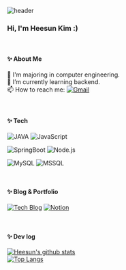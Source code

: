 <!--
**hee-k/hee-k** is a ✨ _special_ ✨ repository because its `README.md` (this file) appears on your GitHub profile.

Here are some ideas to get you started:

- 🔭 I’m currently working on ...
- 🌱 I’m currently learning ...
- 👯 I’m looking to collaborate on ...
- 🤔 I’m looking for help with ...
- 💬 Ask me about ...
- 📫 How to reach me: ...
- 😄 Pronouns: ...
- ⚡ Fun fact: ...
-->

![header](https://capsule-render.vercel.app/api?type=waving&color=gradient&height=270&section=header&text=heek's%20github&fontSize=50&animation=fadeIn&fontAlignY=38&&descAlignY=51&descAlign=62)
<br>

### Hi, I'm Heesun Kim :)

<br>

#### ✨ About Me
📖 I'm majoring in computer engineering.<br>
🌱 I’m currently learning backend.<br>
📫 How to reach me: [![Gmail](https://img.shields.io/badge/Gmail-f7cac9?style=round-square&logo=Gmail&logoColor=black)](mailto:juullyy001@gmail.com)

<br>

#### ✨ Tech
![JAVA](https://img.shields.io/badge/JAVA-007396?style=flat&logo=java&logoColor=white) ![JavaScript](https://img.shields.io/badge/JavaScript-F7DF1E?style=flat&logo=JavaScript&logoColor=black)
<br>

![SpringBoot](https://img.shields.io/badge/SpringBoot-6DB33F?style=flat&logo=SpringBoot&logoColor=white) ![Node.js](https://img.shields.io/badge/Node.js-339933?style=flat&logo=nodedotjs&logoColor=white)
<br>

![MySQL](https://img.shields.io/badge/MySQL-4479A1?style=flat&logo=mysql&logoColor=white) ![MSSQL](https://img.shields.io/badge/MSSQL-CC2927?style=flat&logo=microsoftsqlserver&logoColor=white)

<br>

#### ✨ Blog & Portfolio
[![Tech Blog](https://img.shields.io/badge/Blog-92a8d1?style=flat&logo=blogger&logoColor=white)](https://hee-k.github.io/)
[![Notion](https://img.shields.io/badge/Portfolio-f7cac9?&style=flat&logo=notion&logoColor=black)](https://hee-k.notion.site/Portfolio-c81beb9d2c1d4f739d5697f5b806211c?pvs=4)

<br>

#### ✨ Dev log
[![Heesun's github stats](https://github-readme-stats-hee-ks-projects.vercel.app/api?username=hee-k&count_private=true&show_icons=true&hide=stars&include_all_commits=true&custom_title=hee-k's&nbsp;github&nbsp;👀&bg_color=30,92a8d1,f7cac9&title_color=fff&text_color=fff&icon_color=fff)](https://github.com/anuraghazra/github-readme-stats)
<br>
[![Top Langs](https://github-readme-stats-hee-ks-projects.vercel.app/api/top-langs/?username=hee-k&layout=compact&custom_title=My&nbsp;Language&nbsp;⌨️&bg_color=30,f7cac9,92a8d1&title_color=fff&text_color=fff)](https://github.com/anuraghazra/github-readme-stats)
